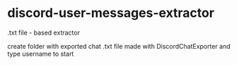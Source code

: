 # discord-user-messages-extractor
.txt file - based extractor

create folder with exported chat .txt file made with DiscordChatExporter
 and type username to start
